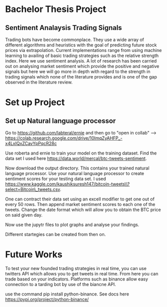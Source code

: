 # Bachelor Thesis Project
## Sentiment Analaysis Trading Signals
Trading bots have become commonplace.
They use a wide array of different algorithms and 
heuristics with the goal of predicting future stock prices via extrapolation. Current implementations range from using machine learning to availing of basic trading strategies such as the relative strength index. Here we use sentiment analysis. A lot of research has been carried out on analysing market sentiment which provide the positive and negative signals but here we will go more in depth with regard to the strength in trading signals which none of the literature provides and is one of the gap observed in the literature review.

# Set up Project
## Set up Natural language processor 
Go to
https://github.com/labteral/ernie and then go to
"open in collab" --> https://colab.research.google.com/drive/10lmqZyAHFP_-x4LxIQxZCavYpPqcR28c

Use roberta and ernie to train your model on the training dataset. 
Find the data set I used here https://data.world/mercal/btc-tweets-sentiment.

Now download the output directory. This contains your trained natural language processor.
Use your natural language processor to create sentiment scores for your testing data set.
I used https://www.kaggle.com/kaushiksuresh147/bitcoin-tweets\\?select=Bitcoin\_tweets.csv.

One can contract their data set using an excell modifier to get one out of every 50 rows. Then append market sentiment scores to each one of the tweets.
Change the date format which will allow you to obtain the BTC price on said given day. 

Now use the jupytr files to plot graphs and analyse your findings.


Different startegies can be created from then on. 

# Future Works 
To test your new founded trading strategies in real time, you can use twitters API which allows you to get tweets in real time. From here you can trade based on your indicators. Platforms such as binance allow easy connection to a tarding bot by use of the biancne API. 

use the command pip install python-binance. See docs here
https://pypi.org/project/python-binance/
